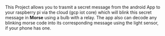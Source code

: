 This Project allows you to trasmit a secret message from the android App to your raspberry pi via the cloud (gcp iot core) which will blink this secret message in **Morse** using a bulb with a relay. The app also can decode any blinking morse code into its corresponding message using the light sensor, if your phone has one.

